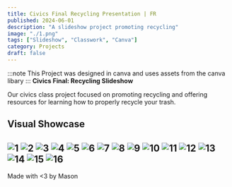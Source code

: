 ```yaml
---
title: Civics Final Recycling Presentation | FR  
published: 2024-06-01  
description: "A slideshow project promoting recycling"  
image: "./1.png"  
tags: ["Slideshow", "Classwork", "Canva"]  
category: Projects  
draft: false
---
```

:::note
This Project was designed in canva and uses assets from the canva libary
:::
**Civics Final: Recycling Slideshow**

Our civics class project focused on promoting recycling and offering resources for learning how to properly recycle your trash.

## Visual Showcase

![1](https://github.com/11ason/Sitefiles/blob/main/Civics%20recycling%20presentation/1.png?raw=true)
![2](https://github.com/11ason/Sitefiles/blob/main/Civics%20recycling%20presentation/2.png?raw=true)
![3](https://github.com/11ason/Sitefiles/blob/main/Civics%20recycling%20presentation/3.png?raw=true)
![4](https://github.com/11ason/Sitefiles/blob/main/Civics%20recycling%20presentation/4.png?raw=true)
![5](https://github.com/11ason/Sitefiles/blob/main/Civics%20recycling%20presentation/5.png?raw=true)
![6](https://github.com/11ason/Sitefiles/blob/main/Civics%20recycling%20presentation/6.png?raw=true)
![7](https://github.com/11ason/Sitefiles/blob/main/Civics%20recycling%20presentation/7.png?raw=true)
![8](https://github.com/11ason/Sitefiles/blob/main/Civics%20recycling%20presentation/8.png?raw=true)
![9](https://github.com/11ason/Sitefiles/blob/main/Civics%20recycling%20presentation/9.png?raw=true)
![10](https://github.com/11ason/Sitefiles/blob/main/Civics%20recycling%20presentation/10.png?raw=true)
![11](https://github.com/11ason/Sitefiles/blob/main/Civics%20recycling%20presentation/11.png?raw=true)
![12](https://github.com/11ason/Sitefiles/blob/main/Civics%20recycling%20presentation/12.png?raw=true)
![13](https://github.com/11ason/Sitefiles/blob/main/Civics%20recycling%20presentation/13.png?raw=true)
![14](https://github.com/11ason/Sitefiles/blob/main/Civics%20recycling%20presentation/14.png?raw=true)
![15](https://github.com/11ason/Sitefiles/blob/main/Civics%20recycling%20presentation/15.png?raw=true)
![16](https://github.com/11ason/Sitefiles/blob/main/Civics%20recycling%20presentation/16.png?raw=true)
---

Made with <3 by Mason